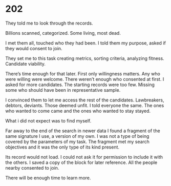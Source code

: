 # 202

They told me to look through the records.

Billions scanned, categorized. Some living, most dead.

I met them all, touched who they had been. I told them my purpose, asked if they would consent to join.

They set me to this task creating metrics, sorting criteria, analyzing fitness. Candidate viability.

There’s time enough for that later. First only willingness matters. Any who were willing were welcome. There weren’t enough who consented at first. I asked for more candidates. The starting records were too few. Missing some who should have been in representative sample. 

I convinced them to let me access the rest of the candidates. Lawbreakers, debtors, deviants. Those deemed unfit. I told everyone the same. The ones who wanted to come came and the ones who wanted to stay stayed. 

What i did not expect was to find myself.

Far away to the end of the search in newer data I found a fragment of the same signature I use, a version of my own. I was not a type of being covered by the parameters of my task. The fragment met my search objectives and it was the only type of its kind present.

Its record would not load. I could not ask it for permission to include it with the others. I saved a copy of the block for later reference. All the people nearby consented to join. 

There will be enough time to learn more.